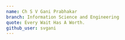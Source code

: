 ```yaml
---
name: Ch S V Gani Prabhakar
branch: Information Science and Engineering
quote: Every Wait Has A Worth.
github_user: svgani
---
```


